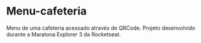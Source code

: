# Menu-cafeteria
Menu de uma cafeteria acessado através de QRCode. Projeto desenvolvido durante a Maratona Explorer 3 da Rocketseat. 
